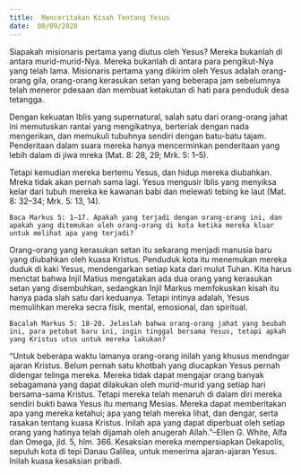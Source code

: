 ```yaml
---
title:  Menceritakan Kisah Tentang Yesus
date:  08/09/2020
---
```


Siapakah misionaris pertama yang diutus oleh Yesus? Mereka bukanlah di antara murid-murid-Nya. Mereka bukanlah di antara para pengikut-Nya yang telah lama. Misionaris pertama yang dikirim oleh Yesus adalah orang-orang gila, orang-orang kerasukan setan yang beberapa jam sebelumnya telah meneror pdesaan dan membuat ketakutan di hati para penduduk desa tetangga.

Dengan kekuatan Iblis yang supernatural, salah satu dari orang-orang jahat ini memutuskan rantai yang mengikatnya, berteriak dengan nada mengerikan, dan memukuli tubuhnya sendiri dengan batu-batu tajam. Penderitaan dalam suara mereka hanya mencerminkan penderitaan yang lebih dalam di jiwa mreka (Mat. 8: 28, 29; Mrk. 5: 1–5).

Tetapi kemudian mereka bertemu Yesus, dan hidup mereka diubahkan. Mreka tidak akan pernah sama lagi. Yesus mengusir Iblis yang menyiksa kelar dari tubuh mereka ke kawanan babi dan melewati tebing ke laut (Mat. 8: 32–34; Mrk. 5: 13, 14).

`Baca Markus 5: 1–17. Apakah yang terjadi dengan orang-orang ini, dan apakah yang ditemukan oleh orang-orang di kota ketika mereka kluar untuk melihat apa yang terjadi?`

Orang-orang yang kerasukan setan itu sekarang menjadi manusia baru yang diubahkan oleh kuasa Kristus. Penduduk kota itu menemukan mereka duduk di kaki Yesus, mendengarkan setiap kata dari mulut Tuhan. Kita harus menctat bahwa Injil Matius mengatakan ada dua orang yang kerasukan setan yang disembuhkan, sedangkan Injil Markus memfokuskan kisah itu hanya pada slah satu dari keduanya. Tetapi intinya adalah, Yesus memulihkan mereka secra fisik, mental, emosional, dan spiritual.

`Bacalah Markus 5: 18-20. Jelaslah bahwa orang-orang jahat yang beubah ini, para petobat baru ini, ingin tinggal bersama Yesus, tetapi apkah yang Kristus utus untuk mereka lakukan?`

“Untuk beberapa waktu lamanya orang-orang inilah yang khusus mendngar ajaran Kristus. Belum pernah satu khotbah yang diucapkan Yesus pernah didengar telinga mereka. Mereka tidak dapat mengajar orang banyak sebagamana yang dapat dilakukan oleh murid-murid yang setiap hari bersama-sama Kristus. Tetapi mereka telah menaruh di dalam diri mereka sendiri bukti bawa Yesus itu memang Mesias. Mereka dapat memberitakan apa yang mereka ketahui; apa yang telah mereka lihat, dan dengar, serta rasakan tentang kuasa Kristus. Inilah apa yang dapat diperbuat oleh setiap orang yang hatinya telah dijamah oleh anugerah Allah.”–Ellen G. White, Alfa dan Omega, jld. 5, hlm. 366. Kesaksian mereka mempersiapkan Dekapolis, sepuluh kota di tepi Danau Galilea, untuk menerima ajaran-ajaran Yesus. Inilah kuasa kesaksian pribadi.
